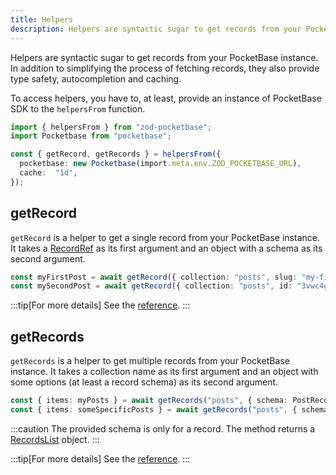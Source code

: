 ```yaml
---
title: Helpers
description: Helpers are syntactic sugar to get records from your PocketBase instance.
---
```


Helpers are syntactic sugar to get records from your PocketBase instance. In addition to simplifying the process of fetching records, they also provide type safety, autocompletion and caching.

To access helpers, you have to, at least, provide an instance of PocketBase SDK to the `helpersFrom` function.

```ts
import { helpersFrom } from "zod-pocketbase";
import Pocketbase from "pocketbase";

const { getRecord, getRecords } = helpersFrom({ 
  pocketbase: new Pocketbase(import.meta.env.ZOD_POCKETBASE_URL),
  cache:  "1d",
});
```

## getRecord

`getRecord` is a helper to get a single record from your PocketBase instance. It takes a [RecordRef](/reference/types#recordref) as its first argument and an object with a schema as its second argument.

```ts
const myFirstPost = await getRecord({ collection: "posts", slug: "my-first-post" }, { schema: PostRecord });
const mySecondPost = await getRecord({ collection: "posts", id: "3vwc4g9d23orc1r" }, { schema: PostRecord });
```

:::tip[For more details]
See the [reference](/reference/methods#getrecord).
:::

## getRecords

`getRecords` is a helper to get multiple records from your PocketBase instance. It takes a collection name as its first argument and an object with some options (at least a record schema) as its second argument.

```ts
const { items: myPosts } = await getRecords("posts", { schema: PostRecord });
const { items: someSpecificPosts } = await getRecords("posts", { schema: PostRecord, sort: "-updated", page: 2, perPage: 10 });
```

:::caution
The provided schema is only for a record. The method returns a [RecordsList](/reference/types/#recordslist) object.
:::

:::tip[For more details]
See the [reference](/reference/methods#getrecords).
:::
